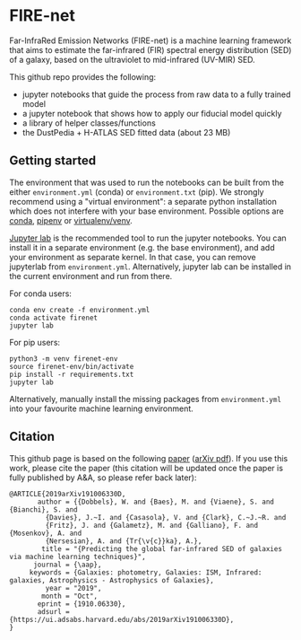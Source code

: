 # FIRE-net
Far-InfraRed Emission Networks (FIRE-net) is a machine learning framework that
aims to estimate the far-infrared (FIR) spectral energy distribution (SED) of a
galaxy, based on the ultraviolet to mid-infrared (UV-MIR) SED.

This github repo provides the following:  
* jupyter notebooks that guide the process from raw data to a fully trained model
* a jupyter notebook that shows how to apply our fiducial model quickly
* a library of helper classes/functions
* the DustPedia + H-ATLAS SED fitted data (about 23 MB)

## Getting started

The environment that was used to run the notebooks can be built from the either
`environment.yml` (conda) or `environment.txt` (pip). We strongly recommend using
a "virtual environment": a separate python installation which does not interfere
with your base environment. Possible options are [conda](https://docs.conda.io/en/latest/),
[pipenv](https://pipenv-fork.readthedocs.io/en/latest/) or [virtualenv/venv](https://docs.python.org/3/library/venv.html).

[Jupyter lab](https://jupyterlab.readthedocs.io/en/stable/) is the recommended tool
to run the jupyter notebooks. You can install it in a separate environment 
(e.g. the base environment), and add your environment as separate kernel. In that case,
you can remove jupyterlab from `environment.yml`. Alternatively,
jupyter lab can be installed in the current environment and run from there.

For conda users:
```
conda env create -f environment.yml
conda activate firenet
jupyter lab
```

For pip users:
```
python3 -m venv firenet-env
source firenet-env/bin/activate
pip install -r requirements.txt
jupyter lab
```

Alternatively, manually install the missing packages from `environment.yml` into
your favourite machine learning environment.

## Citation

This github page is based on the following [paper](https://ui.adsabs.harvard.edu/abs/2019arXiv191006330D/abstract) ([arXiv pdf](https://arxiv.org/pdf/1910.06330.pdf)). If you use this work, please cite the paper (this citation will be updated once the paper is fully published by A&A, so please refer back later):
```
@ARTICLE{2019arXiv191006330D,
       author = {{Dobbels}, W. and {Baes}, M. and {Viaene}, S. and {Bianchi}, S. and
         {Davies}, J.~I. and {Casasola}, V. and {Clark}, C.~J.~R. and
         {Fritz}, J. and {Galametz}, M. and {Galliano}, F. and {Mosenkov}, A. and
         {Nersesian}, A. and {Tr{\v{c}}ka}, A.},
        title = "{Predicting the global far-infrared SED of galaxies via machine learning techniques}",
      journal = {\aap},
     keywords = {Galaxies: photometry, Galaxies: ISM, Infrared: galaxies, Astrophysics - Astrophysics of Galaxies},
         year = "2019",
        month = "Oct",
       eprint = {1910.06330},
       adsurl = {https://ui.adsabs.harvard.edu/abs/2019arXiv191006330D},
}
```